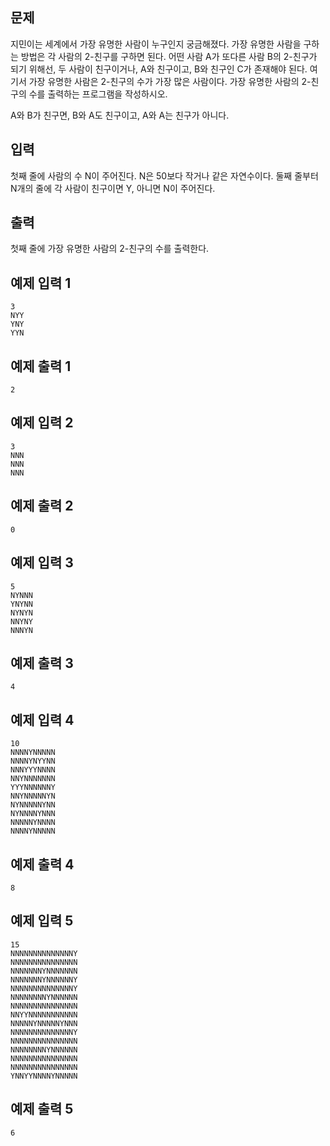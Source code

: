 ## 문제
지민이는 세계에서 가장 유명한 사람이 누구인지 궁금해졌다. 가장 유명한 사람을 구하는 방법은 각 사람의 2-친구를 구하면 된다. 어떤 사람 A가 또다른 사람 B의 2-친구가 되기 위해선, 두 사람이 친구이거나, A와 친구이고, B와 친구인 C가 존재해야 된다. 여기서 가장 유명한 사람은 2-친구의 수가 가장 많은 사람이다. 가장 유명한 사람의 2-친구의 수를 출력하는 프로그램을 작성하시오.

A와 B가 친구면, B와 A도 친구이고, A와 A는 친구가 아니다.

## 입력
첫째 줄에 사람의 수 N이 주어진다. N은 50보다 작거나 같은 자연수이다. 둘째 줄부터 N개의 줄에 각 사람이 친구이면 Y, 아니면 N이 주어진다.

## 출력
첫째 줄에 가장 유명한 사람의 2-친구의 수를 출력한다.

## 예제 입력 1 
```
3
NYY
YNY
YYN
```
## 예제 출력 1 
```
2
```
## 예제 입력 2 
```
3
NNN
NNN
NNN
```
## 예제 출력 2 
```
0
```
## 예제 입력 3 
```
5
NYNNN
YNYNN
NYNYN
NNYNY
NNNYN
```
## 예제 출력 3 
```
4
```
## 예제 입력 4 
```
10
NNNNYNNNNN
NNNNYNYYNN
NNNYYYNNNN
NNYNNNNNNN
YYYNNNNNNY
NNYNNNNNYN
NYNNNNNYNN
NYNNNNYNNN
NNNNNYNNNN
NNNNYNNNNN
```
## 예제 출력 4 
```
8
```
## 예제 입력 5 
```
15
NNNNNNNNNNNNNNY
NNNNNNNNNNNNNNN
NNNNNNNYNNNNNNN
NNNNNNNYNNNNNNY
NNNNNNNNNNNNNNY
NNNNNNNNYNNNNNN
NNNNNNNNNNNNNNN
NNYYNNNNNNNNNNN
NNNNNYNNNNNYNNN
NNNNNNNNNNNNNNY
NNNNNNNNNNNNNNN
NNNNNNNNYNNNNNN
NNNNNNNNNNNNNNN
NNNNNNNNNNNNNNN
YNNYYNNNNYNNNNN
```
## 예제 출력 5 
```
6
```